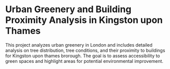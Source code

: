 # Urban Greenery and Building Proximity Analysis in Kingston upon Thames

This project analyzes urban greenery in London and includes detailed analysis on tree distribution, tree conditions, and their proximity to buildings for Kingston upon thames brorough. The goal is to assess accessibility to green spaces and highlight areas for potential environmental improvement.
